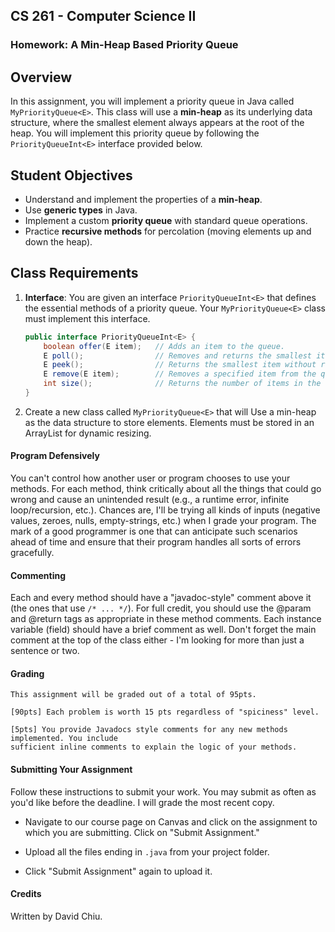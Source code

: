 ## CS 261 - Computer Science II

### Homework: A Min-Heap Based Priority Queue

## Overview
In this assignment, you will implement a  priority queue in Java called `MyPriorityQueue<E>`. This class will use a **min-heap** as its underlying data structure, where the smallest element always appears at the root of the heap. You will implement this priority queue by following the `PriorityQueueInt<E>` interface provided below. 

## Student Objectives
- Understand and implement the properties of a **min-heap**.
- Use **generic types** in Java.
- Implement a custom **priority queue** with standard queue operations.
- Practice **recursive methods** for percolation (moving elements up and down the heap).

## Class Requirements

1. **Interface**: You are given an interface `PriorityQueueInt<E>` that defines the essential methods of a priority queue. Your `MyPriorityQueue<E>` class must implement this interface. 

	```java
	public interface PriorityQueueInt<E> {
		boolean offer(E item);   // Adds an item to the queue.
		E poll();                // Removes and returns the smallest item.
		E peek();                // Returns the smallest item without removing it.
		E remove(E item);        // Removes a specified item from the queue.
		int size();              // Returns the number of items in the queue.
	}
	```

2. Create a new class called `MyPriorityQueue<E>` that will Use a min-heap as the data structure to store elements. Elements must be stored in an ArrayList<E> for dynamic resizing.

#### Program Defensively

You can't control how another user or program chooses to use your methods. For each method, think critically about all the things that could go wrong and cause an unintended result (e.g., a runtime error, infinite loop/recursion, etc.). Chances are, I'll be trying all kinds of inputs (negative values, zeroes, nulls, empty-strings, etc.) when I grade your program. The mark of a good programmer is one that can anticipate such scenarios ahead of time and ensure that their program handles all sorts of errors gracefully.

#### Commenting

Each and every method should have a "javadoc-style" comment above it (the ones that use `/* ... */`). For full credit, you should use the @param and @return tags as appropriate in these method comments. Each instance variable (field) should have a brief comment as well. Don't forget the main comment at the top of the class either - I'm looking for more than just a sentence or two.

#### Grading

```
This assignment will be graded out of a total of 95pts.

[90pts] Each problem is worth 15 pts regardless of "spiciness" level.

[5pts] You provide Javadocs style comments for any new methods implemented. You include
sufficient inline comments to explain the logic of your methods.
```

#### Submitting Your Assignment
Follow these instructions to submit your work. You may submit as often as you'd like before the deadline. I will grade the most recent copy.

- Navigate to our course page on Canvas and click on the assignment to which you are submitting. Click on "Submit Assignment."

- Upload all the files ending in `.java` from your project folder.

- Click "Submit Assignment" again to upload it.

#### Credits

Written by David Chiu.
